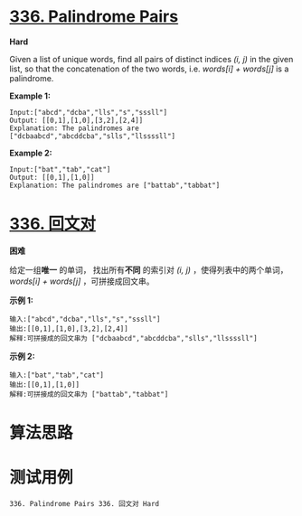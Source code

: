 # [336. Palindrome Pairs][enTitle]

**Hard**

Given a list of unique words, find all pairs of distinct indices  *(i, j)*  in the given list, so that the concatenation of the two words, i.e.  *words[i] + words[j]*  is a palindrome.

**Example 1:** 


```
Input:["abcd","dcba","lls","s","sssll"]
Output: [[0,1],[1,0],[3,2],[2,4]] 
Explanation: The palindromes are ["dcbaabcd","abcddcba","slls","llssssll"]
```


**Example 2:** 

```
Input:["bat","tab","cat"]
Output: [[0,1],[1,0]] 
Explanation: The palindromes are ["battab","tabbat"]
```






# [336. 回文对][cnTitle]

**困难**

给定一组**唯一** 的单词， 找出所有**不同** 的索引对 *(i, j)* ，使得列表中的两个单词，  *words[i] + words[j]*  ，可拼接成回文串。

**示例 1:** 

```
输入:["abcd","dcba","lls","s","sssll"]
输出:[[0,1],[1,0],[3,2],[2,4]] 
解释:可拼接成的回文串为 ["dcbaabcd","abcddcba","slls","llssssll"]

```

**示例 2:** 

```
输入:["bat","tab","cat"]
输出:[[0,1],[1,0]] 
解释:可拼接成的回文串为 ["battab","tabbat"]
```




# 算法思路

# 测试用例
```
336. Palindrome Pairs 336. 回文对 Hard
```

[enTitle]: https://leetcode.com/problems/palindrome-pairs/
[cnTitle]: https://leetcode-cn.com/problems/palindrome-pairs/
